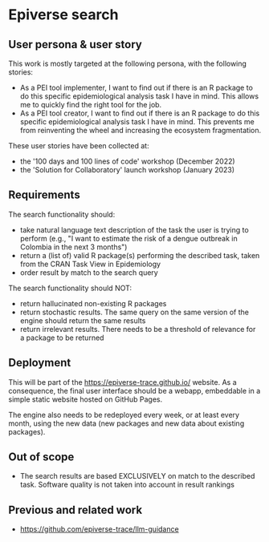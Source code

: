 # Epiverse search

## User persona & user story

This work is mostly targeted at the following persona, with the following stories:

- As a PEI tool implementer, I want to find out if there is an R package to do this specific epidemiological analysis task I have in mind. This allows me to quickly find the right tool for the job.
- As a PEI tool creator, I want to find out if there is an R package to do this specific epidemiological analysis task I have in mind. This prevents me from reinventing the wheel and increasing the ecosystem fragmentation.

These user stories have been collected at:

- the '100 days and 100 lines of code' workshop (December 2022)
- the 'Solution for Collaboratory' launch workshop (January 2023)

## Requirements

The search functionality should:

- take natural language text description of the task the user is trying to perform (e.g., "I want to estimate the risk of a dengue outbreak in Colombia in the next 3 months")
- return a (list of) valid R package(s) performing the described task, taken from the CRAN Task View in Epidemiology
- order result by match to the search query

The search functionality should NOT:

- return hallucinated non-existing R packages
- return stochastic results. The same query on the same version of the engine should return the same results
- return irrelevant results. There needs to be a threshold of relevance for a package to be returned

## Deployment

This will be part of the https://epiverse-trace.github.io/ website.
As a consequence, the final user interface should be a webapp, embeddable in a simple static website hosted on GitHub Pages.

The engine also needs to be redeployed every week, or at least every month, using the new data (new packages and new data about existing packages).

## Out of scope

- The search results are based EXCLUSIVELY on match to the described task. Software quality is not taken into account in result rankings

## Previous and related work

- https://github.com/epiverse-trace/llm-guidance

